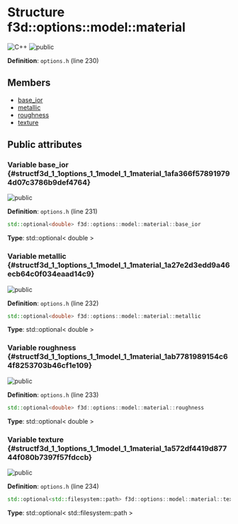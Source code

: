 # Structure f3d::options::model::material

![][C++]
![][public]

**Definition**: `options.h` (line 230)





## Members

* [base\_ior](structf3d_1_1options_1_1model_1_1material.md#structf3d_1_1options_1_1model_1_1material_1afa366f578919794d07c3786b9def4764)
* [metallic](structf3d_1_1options_1_1model_1_1material.md#structf3d_1_1options_1_1model_1_1material_1a27e2d3edd9a46ecb64c0f034eaad14c9)
* [roughness](structf3d_1_1options_1_1model_1_1material.md#structf3d_1_1options_1_1model_1_1material_1ab7781989154c64f8253703b46cf1e109)
* [texture](structf3d_1_1options_1_1model_1_1material.md#structf3d_1_1options_1_1model_1_1material_1a572df4419d87744f080b7397f57fdccb)

## Public attributes

### Variable base\_ior {#structf3d_1_1options_1_1model_1_1material_1afa366f578919794d07c3786b9def4764}

![][public]

**Definition**: `options.h` (line 231)


```cpp
std::optional<double> f3d::options::model::material::base_ior
```








**Type**: std::optional< double >



### Variable metallic {#structf3d_1_1options_1_1model_1_1material_1a27e2d3edd9a46ecb64c0f034eaad14c9}

![][public]

**Definition**: `options.h` (line 232)


```cpp
std::optional<double> f3d::options::model::material::metallic
```








**Type**: std::optional< double >



### Variable roughness {#structf3d_1_1options_1_1model_1_1material_1ab7781989154c64f8253703b46cf1e109}

![][public]

**Definition**: `options.h` (line 233)


```cpp
std::optional<double> f3d::options::model::material::roughness
```








**Type**: std::optional< double >



### Variable texture {#structf3d_1_1options_1_1model_1_1material_1a572df4419d87744f080b7397f57fdccb}

![][public]

**Definition**: `options.h` (line 234)


```cpp
std::optional<std::filesystem::path> f3d::options::model::material::texture
```








**Type**: std::optional< std::filesystem::path >



[public]: https://img.shields.io/badge/-public-brightgreen (public)
[C++]: https://img.shields.io/badge/language-C%2B%2B-blue (C++)
[const]: https://img.shields.io/badge/-const-lightblue (const)
[protected]: https://img.shields.io/badge/-protected-yellow (protected)
[static]: https://img.shields.io/badge/-static-lightgrey (static)
[private]: https://img.shields.io/badge/-private-red (private)